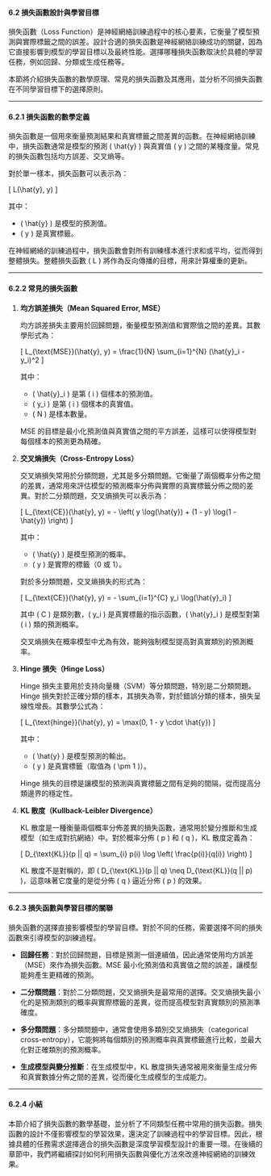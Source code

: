 #### **6.2 損失函數設計與學習目標**

損失函數（Loss Function）是神經網絡訓練過程中的核心要素，它衡量了模型預測與實際標籤之間的誤差。設計合適的損失函數是神經網絡訓練成功的關鍵，因為它直接影響到模型的學習目標以及最終性能。選擇哪種損失函數取決於具體的學習任務，例如回歸、分類或生成任務等。

本節將介紹損失函數的數學原理、常見的損失函數及其應用，並分析不同損失函數在不同學習目標下的選擇原則。

---

#### **6.2.1 損失函數的數學定義**

損失函數是一個用來衡量預測結果和真實標籤之間差異的函數。在神經網絡訓練中，損失函數通常是模型的預測 \( \hat{y} \) 與真實值 \( y \) 之間的某種度量。常見的損失函數包括均方誤差、交叉熵等。

對於單一樣本，損失函數可以表示為：

\[
L(\hat{y}, y)
\]

其中：
- \( \hat{y} \) 是模型的預測值。
- \( y \) 是真實標籤。

在神經網絡的訓練過程中，損失函數會對所有訓練樣本進行求和或平均，從而得到整體損失。整體損失函數 \( L \) 將作為反向傳播的目標，用來計算權重的更新。

---

#### **6.2.2 常見的損失函數**

1. **均方誤差損失（Mean Squared Error, MSE）**

   均方誤差損失主要用於回歸問題，衡量模型預測值和實際值之間的差異。其數學形式為：

   \[
   L_{\text{MSE}}(\hat{y}, y) = \frac{1}{N} \sum_{i=1}^{N} (\hat{y}_i - y_i)^2
   \]

   其中：
   - \( \hat{y}_i \) 是第 \( i \) 個樣本的預測值。
   - \( y_i \) 是第 \( i \) 個樣本的真實值。
   - \( N \) 是樣本數量。

   MSE 的目標是最小化預測值與真實值之間的平方誤差，這樣可以使得模型對每個樣本的預測更為精確。

2. **交叉熵損失（Cross-Entropy Loss）**

   交叉熵損失常用於分類問題，尤其是多分類問題。它衡量了兩個概率分佈之間的差異，通常用來評估模型的預測概率分佈與實際的真實標籤分佈之間的差異。對於二分類問題，交叉熵損失可以表示為：

   \[
   L_{\text{CE}}(\hat{y}, y) = - \left( y \log(\hat{y}) + (1 - y) \log(1 - \hat{y}) \right)
   \]

   其中：
   - \( \hat{y} \) 是模型預測的概率。
   - \( y \) 是實際的標籤（0 或 1）。

   對於多分類問題，交叉熵損失的形式為：

   \[
   L_{\text{CE}}(\hat{y}, y) = - \sum_{i=1}^{C} y_i \log(\hat{y}_i)
   \]

   其中 \( C \) 是類別數，\( y_i \) 是真實標籤的指示函數，\( \hat{y}_i \) 是模型對第 \( i \) 類的預測概率。

   交叉熵損失在概率模型中尤為有效，能夠強制模型提高對真實類別的預測概率。

3. **Hinge 損失（Hinge Loss）**

   Hinge 損失主要用於支持向量機（SVM）等分類問題，特別是二分類問題。Hinge 損失對於正確分類的樣本，其損失為零，對於錯誤分類的樣本，損失呈線性增長。其數學公式為：

   \[
   L_{\text{hinge}}(\hat{y}, y) = \max(0, 1 - y \cdot \hat{y})
   \]

   其中：
   - \( \hat{y} \) 是模型預測的輸出。
   - \( y \) 是真實標籤（取值為 \( \pm 1 \)）。

   Hinge 損失的目標是讓模型的預測與真實標籤之間有足夠的間隔，從而提高分類邊界的穩定性。

4. **KL 散度（Kullback-Leibler Divergence）**

   KL 散度是一種衡量兩個概率分佈差異的損失函數，通常用於變分推斷和生成模型（如生成對抗網絡）中。對於概率分佈 \( p \) 和 \( q \)，KL 散度定義為：

   \[
   D_{\text{KL}}(p || q) = \sum_{i} p(i) \log \left( \frac{p(i)}{q(i)} \right)
   \]

   KL 散度不是對稱的，即 \( D_{\text{KL}}(p || q) \neq D_{\text{KL}}(q || p) \)，這意味著它度量的是從分佈 \( q \) 逼近分佈 \( p \) 的效果。

---

#### **6.2.3 損失函數與學習目標的關聯**

損失函數的選擇直接影響模型的學習目標。對於不同的任務，需要選擇不同的損失函數來引導模型的訓練過程。

- **回歸任務**：對於回歸問題，目標是預測一個連續值，因此通常使用均方誤差（MSE）來作為損失函數。MSE 最小化預測值和真實值之間的誤差，讓模型能夠產生更精確的預測。

- **二分類問題**：對於二分類問題，交叉熵損失是最常用的選擇。交叉熵損失最小化的是預測類別的概率與實際標籤的差異，從而提高模型對真實類別的預測準確度。

- **多分類問題**：多分類問題中，通常會使用多類別交叉熵損失（categorical cross-entropy），它能夠將每個類別的預測概率與真實標籤進行比較，並最大化對正確類別的預測概率。

- **生成模型與變分推斷**：在生成模型中，KL 散度損失通常被用來衡量生成分佈和真實數據分佈之間的差異，從而優化生成模型的生成能力。

---

#### **6.2.4 小結**

本節介紹了損失函數的數學基礎，並分析了不同類型任務中常用的損失函數。損失函數的設計不僅影響模型的學習效果，還決定了訓練過程中的學習目標。因此，根據具體的任務需求選擇適合的損失函數是深度學習模型設計的重要一環。在後續的章節中，我們將繼續探討如何利用損失函數與優化方法來改進神經網絡的訓練效果。